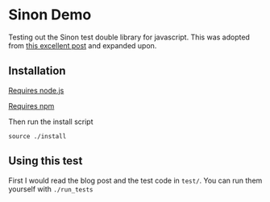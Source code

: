 # Sinon Demo

Testing out the Sinon test double library for javascript.  This was adopted from
[this excellent post](https://www.testim.io/blog/sinon-js-tutorial/) and expanded upon.


## Installation

[Requires node.js](https://nodejs.org/en/download/package-manager/)

[Requires npm](https://www.npmjs.com/get-npm)


Then run the install script

`source ./install`


## Using this test

First I would read the blog post and the test code in `test/`.  You can run them yourself with `./run_tests`

